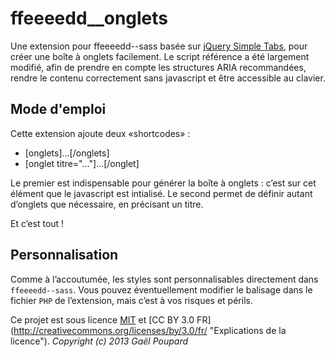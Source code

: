 ffeeeedd__onglets
===================

Une extension pour ffeeeedd--sass basée sur [jQuery Simple Tabs](https://github.com/bluety/simpleTabs), pour créer une boîte à onglets facilement. Le script référence a été largement modifié, afin de prendre en compte les structures ARIA recommandées, rendre le contenu correctement sans javascript et être accessible au clavier.

Mode d'emploi
-------------

Cette extension ajoute deux «shortcodes» :
* [onglets]…[/onglets]
* [onglet titre="…"]…[/onglet]

Le premier est indispensable pour générer la boîte à onglets : c’est sur cet élément que le javascript est intialisé. Le second permet de définir autant d’onglets que nécessaire, en précisant un titre.

Et c’est tout !

Personnalisation
----------------

Comme à l’accoutumée, les styles sont personnalisables directement dans `ffeeeedd--sass`. Vous pouvez éventuellement modifier le balisage dans le fichier `PHP` de l’extension, mais c’est à vos risques et périls.

Ce projet est sous licence [MIT](http://opensource.org/licenses/MIT "The MIT licence") et [CC BY 3.0 FR] (http://creativecommons.org/licenses/by/3.0/fr/ "Explications de la licence").
*Copyright (c) 2013 Gaël Poupard*

